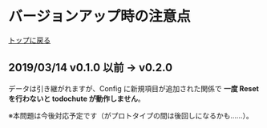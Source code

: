 # バージョンアップ時の注意点
[トップに戻る](index.html)

## 2019/03/14 v0.1.0 以前 → v0.2.0
データは引き継がれますが、Config に新規項目が追加された関係で **一度 Reset を行わないと todochute が動作しません**。

※本問題は今後対応予定です（がプロトタイプの間は後回しになるかも……）。
